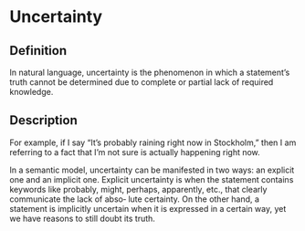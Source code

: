 # Uncertainty

## Definition

In natural language, uncertainty is the phenomenon in which a statement’s truth cannot be determined due to complete or partial lack of required knowledge.

## Description

For example, if I say “It’s probably raining right now in Stockholm,” then I am referring to a fact that I’m not sure is actually happening right now.

In a semantic model, uncertainty can be manifested in two ways: an explicit one and an implicit one. Explicit uncertainty is when the statement contains keywords like probably, might, perhaps, apparently, etc., that clearly communicate the lack of abso‐ lute certainty. On the other hand, a statement is implicitly uncertain when it is expressed in a certain way, yet we have reasons to still doubt its truth.

